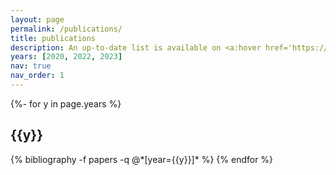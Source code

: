 ```yaml
---
layout: page
permalink: /publications/
title: publications
description: An up-to-date list is available on <a:hover href='https://scholar.google.com/citations?user=Kk2l14wAAAAJ&hl'>Google Scholar</a:hover>.
years: [2020, 2022, 2023]
nav: true
nav_order: 1
---
```

<!-- _pages/publications.md -->
<div class="publications">

{%- for y in page.years %}
  <h2 class="year">{{y}}</h2>
  {% bibliography -f papers -q @*[year={{y}}]* %}
{% endfor %}

</div>
